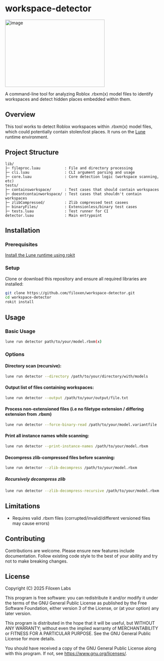 # workspace-detector

<img width="324" height="219" alt="image" src="https://github.com/user-attachments/assets/2dc775c7-bc2b-486c-b6d0-b482f182d472" />


A command-line tool for analyzing Roblox .rbxm(x) model files to identify workspaces and detect hidden places embedded within them.

## Overview

This tool works to detect Roblox workspaces within .rbxm(x) model files, which could potentially contain stolen/lost places. It runs on the [Lune](https://github.com/lune-org/lune) runtime environment.

## Project Structure

```
lib/
├─ fileproc.luau           : File and directory processing
├─ cli.luau                : CLI argument parsing and usage
├─ core.luau               : Core detection logic (workspace scanning, etc)
tests/
├─ containsworkspace/      : Test cases that should contain workspaces
├─ doesntcontainworkspace/ : Test cases that shouldn't contain workspaces
├─ zlibCompressed/         : Zlib compressed test casees
├─ binaryFiles/            : Extensionless/binary test cases
├─ tests.luau              : Test runner for CI
detector.luau              : Main entrypoint
```

## Installation

### Prerequisites

[Install the Lune runtime using rokit](https://lune-org.github.io/docs/getting-started/1-installation/)

### Setup

Clone or download this repository and ensure all required libraries are installed:

```bash
git clone https://github.com/filoxen/workspace-detector.git
cd workspace-detector
rokit install
```

## Usage

### Basic Usage

```bash
lune run detector path/to/your/model.rbxm(x)
```

### Options

#### Directory scan (recursive):

```bash
lune run detector --directory /path/to/your/directory/with/models
```

#### Output list of files containing workspaces:

```bash
lune run detector --output /path/to/your/output/file.txt
```

#### Process non-extensioned files (i.e no filetype extension / differing extension from .rbxm)

```bash
lune run detector --force-binary-read /path/to/your/model.variantfile
```

#### Print all instance names while scanning:

```bash
lune run detector --print-instance-names /path/to/your/model.rbxm
```

#### Decompress zlib-compressed files before scanning:

```bash
lune run detector --zlib-decompress /path/to/your/model.rbxm
```

##### Recursively decompress zlib
```bash
lune run detector --zlib-decompress-recursive /path/to/your/model.rbxm
```

## Limitations

- Requires valid .rbxm files (corrupted/invalid/different versioned files may cause errors)

## Contributing

Contributions are welcome. Please ensure new features include documentation. Follow existing code style to the best of your ability and try not to make breaking changes.

## License

Copyright (C) 2025 Filoxen Labs

This program is free software: you can redistribute it and/or modify it under the terms of the GNU General Public License as published by the Free Software Foundation, either version 3 of the License, or (at your option) any later version.

This program is distributed in the hope that it will be useful, but WITHOUT ANY WARRANTY; without even the implied warranty of MERCHANTABILITY or FITNESS FOR A PARTICULAR PURPOSE. See the GNU General Public License for more details.

You should have received a copy of the GNU General Public License along with this program. If not, see https://www.gnu.org/licenses/.

